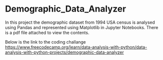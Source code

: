 # Demographic_Data_Analyzer
In this project the demographic dataset from 1994 USA census is analysed using Pandas and represented using Matplotlib in Jupyter Notebooks. There is a pdf file attached to view the contents.

Below is the link to the coding challange https://www.freecodecamp.org/learn/data-analysis-with-python/data-analysis-with-python-projects/demographic-data-analyzer
